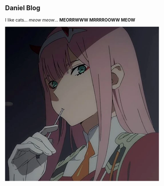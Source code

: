 ## Daniel Blog

I like cats... *meow meow*... __MEORRWWW MRRRROOWW MEOW__

![cat girl](Zerotwomain.webp)
